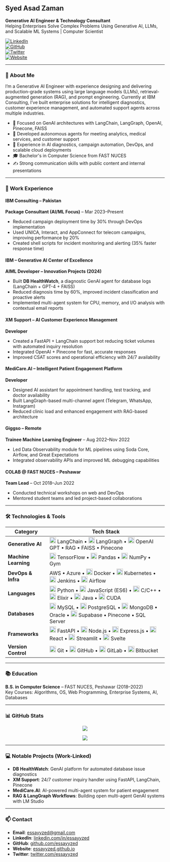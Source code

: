 ## Syed Asad Zaman

**Generative AI Engineer & Technology Consultant**  
Helping Enterprises Solve Complex Problems Using Generative AI, LLMs, and Scalable ML Systems | Computer Scientist

[![LinkedIn](https://img.shields.io/badge/LinkedIn-Connect-blue)](https://www.linkedin.com/in/essayyzed/)  
[![GitHub](https://img.shields.io/badge/GitHub-essayyzed-black)](https://github.com/essayyzed)  
[![Twitter](https://img.shields.io/badge/Twitter-Follow-1DA1F2)](https://twitter.com/essayyzed)  
[![Website](https://img.shields.io/badge/Website-Visit-green)](https://essayyzed.github.io/)

---

### 🚀 About Me

I’m a Generative AI Engineer with experience designing and delivering production-grade systems using large language models (LLMs), retrieval-augmented generation (RAG), and prompt engineering. Currently at IBM Consulting, I’ve built enterprise solutions for intelligent diagnostics, customer experience management, and automated support agents across multiple industries.

- 🧠 Focused on GenAI architectures with LangChain, LangGraph, OpenAI, Pinecone, FAISS  
- 🔁 Developed autonomous agents for meeting analytics, medical services, and customer support  
- 💼 Experience in AI diagnostics, campaign automation, DevOps, and scalable cloud deployments  
- 🎓 Bachelor's in Computer Science from FAST NUCES  
- ✍️ Strong communication skills with public content and internal presentations

---

### 💼 Work Experience

#### **IBM Consulting – Pakistan**  
**Package Consultant (AI/ML Focus)** – Mar 2023–Present  
- Reduced campaign deployment time by 30% through DevOps implementation  
- Used UNICA, Interact, and AppConnect for telecom campaigns, improving performance by 20%  
- Created shell scripts for incident monitoring and alerting (35% faster response time)  

#### **IBM – Generative AI Center of Excellence**  
**AIML Developer – Innovation Projects (2024)**  
- Built **DB HealthWatch**, a diagnostic GenAI agent for database logs (LangChain + GPT-4 + FAISS)  
- Reduced diagnosis time by 60%, improved incident classification and proactive alerts  
- Implemented multi-agent system for CPU, memory, and I/O analysis with contextual email reports  

#### **XM Support – AI Customer Experience Management**  
**Developer**  
- Created a FastAPI + LangChain support bot reducing ticket volumes with automated inquiry resolution  
- Integrated OpenAI + Pinecone for fast, accurate responses  
- Improved CSAT scores and operational efficiency with 24/7 availability  

#### **MediCare.AI – Intelligent Patient Engagement Platform**  
**Developer**  
- Designed AI assistant for appointment handling, test tracking, and doctor availability  
- Built LangGraph-based multi-channel agent (Telegram, WhatsApp, Instagram)  
- Reduced clinic load and enhanced engagement with RAG-based architecture  

#### **Giggso – Remote**  
**Trainee Machine Learning Engineer** – Aug 2022–Nov 2022  
- Led Data Observability module for ML pipelines using Soda Core, Airflow, and Great Expectations  
- Integrated observability APIs and improved ML debugging capabilities  

#### **COLAB @ FAST NUCES – Peshawar**  
**Team Lead** – Oct 2018–Jun 2022  
- Conducted technical workshops on web and DevOps  
- Mentored student teams and led project-based collaborations  

---

### 🛠 Technologies & Tools



| Category | Tech Stack |
|--------|------------|
| **Generative AI** | <img src="https://cdn.simpleicons.org/langchain" alt="LangChain" width="20"/> LangChain • <img src="https://cdn.simpleicons.org/langgraph" alt="LangGraph" width="20"/> LangGraph • <img src="https://cdn.simpleicons.org/openai" alt="OpenAI GPT" width="20"/> OpenAI GPT • RAG • FAISS • Pinecone |
| **Machine Learning** | <img src="https://cdn.simpleicons.org/tensorflow" alt="TensorFlow" width="20"/> TensorFlow • <img src="https://cdn.simpleicons.org/pandas" alt="Pandas" width="20"/> Pandas • <img src="https://cdn.simpleicons.org/numpy" alt="NumPy" width="20"/> NumPy • Gym |
| **DevOps & Infra** |AWS • Azure • <img src="https://cdn.simpleicons.org/docker" alt="Docker" width="20"/> Docker • <img src="https://cdn.simpleicons.org/kubernetes" alt="Kubernetes" width="20"/> Kubernetes • <img src="https://cdn.simpleicons.org/jenkins" alt="Jenkins" width="20"/> Jenkins • <img src="https://cdn.simpleicons.org/apacheairflow" alt="Airflow" width="20"/> Airflow |
| **Languages** | <img src="https://cdn.simpleicons.org/python" alt="Python" width="20"/> Python • <img src="https://cdn.simpleicons.org/javascript" alt="JavaScript" width="20"/> JavaScript (ES6) • <img src="https://cdn.simpleicons.org/cplusplus" alt="C++" width="20"/> C/C++ • <img src="https://cdn.simpleicons.org/elixir" alt="Elixir" width="20"/> Elixir • <img src="https://cdn.simpleicons.org/openjdk" alt="Java (OpenJDK)" width="20"/> Java • <img src="https://cdn.simpleicons.org/nvidia" alt="CUDA" width="20"/> CUDA |
| **Databases** | <img src="https://cdn.simpleicons.org/mysql" alt="MySQL" width="20"/> MySQL • <img src="https://cdn.simpleicons.org/postgresql" alt="PostgreSQL" width="20"/> PostgreSQL • <img src="https://cdn.simpleicons.org/mongodb" alt="MongoDB" width="20"/> MongoDB • Oracle • <img src="https://cdn.simpleicons.org/supabase" alt="Supabase" width="20"/> Supabase • Pinecone • SQL Server |
| **Frameworks** | <img src="https://cdn.simpleicons.org/fastapi" alt="FastAPI" width="20"/> FastAPI • <img src="https://cdn.simpleicons.org/nodedotjs" alt="Node.js" width="20"/> Node.js • <img src="https://cdn.simpleicons.org/express" alt="Express.js" width="20"/> Express.js • <img src="https://cdn.simpleicons.org/react" alt="React" width="20"/> React • <img src="https://cdn.simpleicons.org/streamlit" alt="Streamlit" width="20"/> Streamlit • <img src="https://cdn.simpleicons.org/svelte" alt="Svelte" width="20"/> Svelte |
| **Version Control** | <img src="https://cdn.simpleicons.org/git" alt="Git" width="20"/> Git • <img src="https://cdn.simpleicons.org/github" alt="GitHub" width="20"/> GitHub • <img src="https://cdn.simpleicons.org/gitlab" alt="GitLab" width="20"/> GitLab • <img src="https://cdn.simpleicons.org/bitbucket" alt="Bitbucket" width="20"/> Bitbucket |

---

### 📚 Education

**B.S. in Computer Science** – FAST NUCES, Peshawar (2018–2022)  
Key Courses: Algorithms, OS, Web Programming, Enterprise Systems, AI, Databases

---

### 📊 GitHub Stats

<p align="center">
  <img src="https://github-readme-stats.vercel.app/api?username=essayyzed&show_icons=true&count_private=true&theme=radical" />
</p>

<p align="center">
  <img src="https://github-readme-streak-stats.herokuapp.com/?user=essayyzed&theme=radical" />
</p>

---

### 💻 Notable Projects (Work-Linked)

- **DB HealthWatch**: GenAI platform for automated database issue diagnostics  
- **XM Support**: 24/7 customer inquiry handler using FastAPI, LangChain, Pinecone  
- **MediCare.AI**: AI-powered multi-agent system for patient engagement  
- **RAG & LangGraph Workflows**: Building open multi-agent GenAI systems with LM Studio  

---

### 📫 Contact

- **Email**: essayyzed@gmail.com  
- **LinkedIn**: [linkedin.com/in/essayyzed](https://www.linkedin.com/in/essayyzed/)  
- **GitHub**: [github.com/essayyzed](https://github.com/essayyzed)  
- **Website**: [essayyzed.github.io](https://essayyzed.github.io)  
- **Twitter**: [twitter.com/essayyzed](https://twitter.com/essayyzed)

